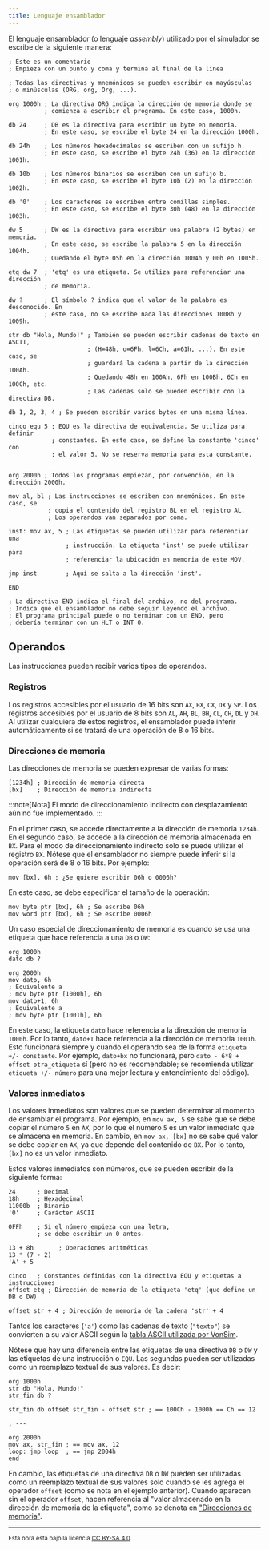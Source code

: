 ```yaml
---
title: Lenguaje ensamblador
---
```


El lenguaje ensamblador (o lenguaje _assembly_) utilizado por el simulador se escribe de la siguiente manera:

```vonsim
; Este es un comentario
; Empieza con un punto y coma y termina al final de la línea

; Todas las directivas y mnemónicos se pueden escribir en mayúsculas
; o minúsculas (ORG, org, Org, ...).

org 1000h ; La directiva ORG indica la dirección de memoria donde se
          ; comienza a escribir el programa. En este caso, 1000h.

db 24     ; DB es la directiva para escribir un byte en memoria.
          ; En este caso, se escribe el byte 24 en la dirección 1000h.

db 24h    ; Los números hexadecimales se escriben con un sufijo h.
          ; En este caso, se escribe el byte 24h (36) en la dirección 1001h.

db 10b    ; Los números binarios se escriben con un sufijo b.
          ; En este caso, se escribe el byte 10b (2) en la dirección 1002h.

db '0'    ; Los caracteres se escriben entre comillas simples.
          ; En este caso, se escribe el byte 30h (48) en la dirección 1003h.

dw 5      ; DW es la directiva para escribir una palabra (2 bytes) en memoria.
          ; En este caso, se escribe la palabra 5 en la dirección 1004h.
          ; Quedando el byte 05h en la dirección 1004h y 00h en 1005h.

etq dw 7  ; 'etq' es una etiqueta. Se utiliza para referenciar una dirección
          ; de memoria.

dw ?      ; El símbolo ? indica que el valor de la palabra es desconocido. En
          ; este caso, no se escribe nada las direcciones 1008h y 1009h.

str db "Hola, Mundo!" ; También se pueden escribir cadenas de texto en ASCII,
                      ; (H=48h, o=6Fh, l=6Ch, a=61h, ...). En este caso, se
                      ; guardará la cadena a partir de la dirección 100Ah.
                      ; Quedando 48h en 100Ah, 6Fh en 100Bh, 6Ch en 100Ch, etc.
                      ; Las cadenas solo se pueden escribir con la directiva DB.

db 1, 2, 3, 4 ; Se pueden escribir varios bytes en una misma línea.

cinco equ 5 ; EQU es la directiva de equivalencia. Se utiliza para definir
            ; constantes. En este caso, se define la constante 'cinco' con
            ; el valor 5. No se reserva memoria para esta constante.


org 2000h ; Todos los programas empiezan, por convención, en la dirección 2000h.

mov al, bl ; Las instrucciones se escriben con mnemónicos. En este caso, se
           ; copia el contenido del registro BL en el registro AL.
           ; Los operandos van separados por coma.

inst: mov ax, 5 ; Las etiquetas se pueden utilizar para referenciar una
                ; instrucción. La etiqueta 'inst' se puede utilizar para
                ; referenciar la ubicación en memoria de este MOV.

jmp inst        ; Aquí se salta a la dirección 'inst'.

END

; La directiva END indica el final del archivo, no del programa.
; Indica que el ensamblador no debe seguir leyendo el archivo.
; El programa principal puede o no terminar con un END, pero
; debería terminar con un HLT o INT 0.
```

## Operandos

Las instrucciones pueden recibir varios tipos de operandos.

### Registros

Los registros accesibles por el usuario de 16 bits son `AX`, `BX`, `CX`, `DX` y `SP`. Los registros accesibles por el usuario de 8 bits son `AL`, `AH`, `BL`, `BH`, `CL`, `CH`, `DL` y `DH`. Al utilizar cualquiera de estos registros, el ensamblador puede inferir automáticamente si se tratará de una operación de 8 o 16 bits.

### Direcciones de memoria

Las direcciones de memoria se pueden expresar de varias formas:

```vonsim
[1234h] ; Dirección de memoria directa
[bx]    ; Dirección de memoria indirecta
```

:::note[Nota]
El modo de direccionamiento indirecto con desplazamiento aún no fue implementado.
:::

En el primer caso, se accede directamente a la dirección de memoria `1234h`. En el segundo caso, se accede a la dirección de memoria almacenada en `BX`. Para el modo de direccionamiento indirecto solo se puede utilizar el registro `BX`. Nótese que el ensamblador no siempre puede inferir si la operación será de 8 o 16 bits. Por ejemplo:

```vonsim
mov [bx], 6h ; ¿Se quiere escribir 06h o 0006h?
```

En este caso, se debe especificar el tamaño de la operación:

```vonsim
mov byte ptr [bx], 6h ; Se escribe 06h
mov word ptr [bx], 6h ; Se escribe 0006h
```

Un caso especial de direccionamiento de memoria es cuando se usa una etiqueta que hace referencia a una `DB` o `DW`:

```vonsim
org 1000h
dato db ?

org 2000h
mov dato, 6h
; Equivalente a
; mov byte ptr [1000h], 6h
mov dato+1, 6h
; Equivalente a
; mov byte ptr [1001h], 6h
```

En este caso, la etiqueta `dato` hace referencia a la dirección de memoria `1000h`. Por lo tanto, `dato+1` hace referencia a la dirección de memoria `1001h`. Esto funcionará siempre y cuando el operando sea de la forma `etiqueta +/- constante`. Por ejemplo, `dato+bx` no funcionará, pero `dato - 6*8 + offset otra_etiqueta` sí (pero no es recomendable; se recomienda utilizar `etiqueta +/- número` para una mejor lectura y entendimiento del código).

### Valores inmediatos

Los valores inmediatos son valores que se pueden determinar al momento de ensamblar el programa. Por ejemplo, en `mov ax, 5` se sabe que se debe copiar el número `5` en `AX`, por lo que el número `5` es un valor inmediato que se almacena en memoria. En cambio, en `mov ax, [bx]` no se sabe qué valor se debe copiar en `AX`, ya que depende del contenido de `BX`. Por lo tanto, `[bx]` no es un valor inmediato.

Estos valores inmediatos son números, que se pueden escribir de la siguiente forma:

```vonsim
24      ; Decimal
18h     ; Hexadecimal
11000b  ; Binario
'0'     ; Carácter ASCII

0FFh    ; Si el número empieza con una letra,
        ; se debe escribir un 0 antes.

13 + 8h       ; Operaciones aritméticas
13 * (7 - 2)
'A' + 5

cinco   ; Constantes definidas con la directiva EQU y etiquetas a instrucciones
offset etq ; Dirección de memoria de la etiqueta 'etq' (que define un DB o DW)

offset str + 4 ; Dirección de memoria de la cadena 'str' + 4
```

Tantos los caracteres (`'a'`) como las cadenas de texto (`"texto"`) se convierten a su valor ASCII según la [tabla ASCII utilizada por VonSim](/docs/reference/ascii/).

Nótese que hay una diferencia entre las etiquetas de una directiva `DB` o `DW` y las etiquetas de una instrucción o `EQU`. Las segundas pueden ser utilizadas como un reemplazo textual de sus valores. Es decir:

```vonsim
org 1000h
str db "Hola, Mundo!"
str_fin db ?

str_fin db offset str_fin - offset str ; == 100Ch - 1000h == Ch == 12

; ---

org 2000h
mov ax, str_fin ; == mov ax, 12
loop: jmp loop  ; == jmp 2004h
end
```

En cambio, las etiquetas de una directiva `DB` o `DW` pueden ser utilizadas como un reemplazo textual de sus valores solo cuando se les agrega el operador `offset` (como se nota en el ejemplo anterior). Cuando aparecen sin el operador `offset`, hacen referencia al "valor almacenado en la dirección de memoria de la etiqueta", como se denota en ["Direcciones de memoria"](#direcciones-de-memoria).

---

<small>Esta obra está bajo la licencia <a target="_blank" rel="license noopener noreferrer" href="http://creativecommons.org/licenses/by-sa/4.0/">CC BY-SA 4.0</a>.</small>
